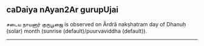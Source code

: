 ## caDaiya nAyan2Ar gurupUjai
சடைய நாயனார் குருபூஜை is observed on Ārdrā nakṣhatram day of Dhanuḥ (solar) month (sunrise (default)/puurvaviddha (default)).



---
